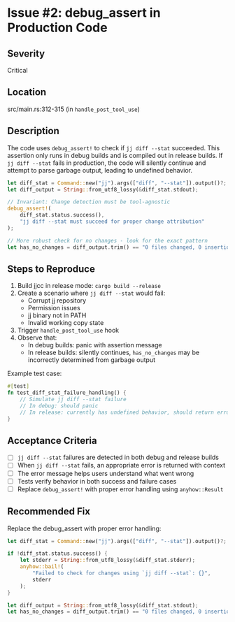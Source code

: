 # Issue #2: debug_assert in Production Code

## Severity
Critical

## Location
src/main.rs:312-315 (in `handle_post_tool_use`)

## Description
The code uses `debug_assert!` to check if `jj diff --stat` succeeded. This assertion only runs in debug builds and is compiled out in release builds. If `jj diff --stat` fails in production, the code will silently continue and attempt to parse garbage output, leading to undefined behavior.

```rust
let diff_stat = Command::new("jj").args(["diff", "--stat"]).output()?;
let diff_output = String::from_utf8_lossy(&diff_stat.stdout);

// Invariant: Change detection must be tool-agnostic
debug_assert!(
    diff_stat.status.success(),
    "jj diff --stat must succeed for proper change attribution"
);

// More robust check for no changes - look for the exact pattern
let has_no_changes = diff_output.trim() == "0 files changed, 0 insertions(+), 0 deletions(-)";
```

## Steps to Reproduce
1. Build jjcc in release mode: `cargo build --release`
2. Create a scenario where `jj diff --stat` would fail:
   - Corrupt jj repository
   - Permission issues
   - jj binary not in PATH
   - Invalid working copy state
3. Trigger `handle_post_tool_use` hook
4. Observe that:
   - In debug builds: panic with assertion message
   - In release builds: silently continues, `has_no_changes` may be incorrectly determined from garbage output

Example test case:
```rust
#[test]
fn test_diff_stat_failure_handling() {
    // Simulate jj diff --stat failure
    // In debug: should panic
    // In release: currently has undefined behavior, should return error
}
```

## Acceptance Criteria
- [ ] `jj diff --stat` failures are detected in both debug and release builds
- [ ] When `jj diff --stat` fails, an appropriate error is returned with context
- [ ] The error message helps users understand what went wrong
- [ ] Tests verify behavior in both success and failure cases
- [ ] Replace `debug_assert!` with proper error handling using `anyhow::Result`

## Recommended Fix
Replace the debug_assert with proper error handling:

```rust
let diff_stat = Command::new("jj").args(["diff", "--stat"]).output()?;

if !diff_stat.status.success() {
    let stderr = String::from_utf8_lossy(&diff_stat.stderr);
    anyhow::bail!(
        "Failed to check for changes using `jj diff --stat`: {}",
        stderr
    );
}

let diff_output = String::from_utf8_lossy(&diff_stat.stdout);
let has_no_changes = diff_output.trim() == "0 files changed, 0 insertions(+), 0 deletions(-)";
```